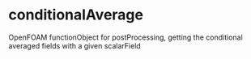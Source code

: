 # conditionalAverage
OpenFOAM functionObject for postProcessing, getting the conditional averaged fields with a given scalarField
